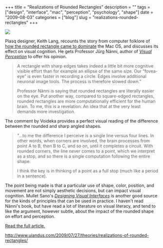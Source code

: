 +++
title = "Realizations of Rounded Rectangles"
description = ""
tags = ["design", "interface", "mac", "perception", "psychology", "shape"]
date = "2009-08-03"
categories = ["blog"]
slug = "realizations-rounded-rectangles"
+++



  <div class="notebook-screenshot"><a href="http://www.uiandus.com/2009/07/27/theories/realizations-of-rounded-rectangles/"><img src="//konigi.com/media/bluga/wt4a76fe347eb48.jpg"/></a></div><p>Plasq designer, Keith Lang, recounts the story from computer folklore of <a href="http://www.uiandus.com/2009/07/27/theories/realizations-of-rounded-rectangles/">how the rounded rectangle came to dominate</a> the Mac OS, and discusses its effect on visual cognition. He gets Professor Jürg Nänni, author of <em><a href="http://www.blelb.com/english/blelbpub/publications_en.htm">Visual Perception</a></em> to offer his opinion.</p>
<blockquote><p>A rectangle with sharp edges takes indeed a little bit more cognitive visible effort than for example an ellipse of the same size. Our “fovea-eye” is even faster in recording a circle. Edges involve additional neuronal image tools. The process is therefore slowed down.”</p>
<p>Professor Nänni is saying that rounded rectangles are literally easier on the eye. Put another way, compared to square-edged rectangles, rounded rectangles are more computationally efficient for the human brain. To me, this is a revelation. An idea that at the very least demands more investigation.</p></blockquote>
<p>The comment by Voideka provides a perfect visual reading of the difference between the rounded and sharp angled shapes.</p>
<blockquote><p>"...to me the difference I perceive is a single line versus four lines. In other words, when corners are involved, the brain processes from point A to B, then B to C, and so on, until it completes a circuit. With rounded corners, the line never comes to a point, which we interpret as a stop, and so there is a single computation following the entire shape.</p>
<p>I think the key is in thinking of a point as a full stop (much like a period in a sentence).</p></blockquote>
<p>The point being made is that a particular use of shape, color, position, and movement are not simply aesthetic decisions, but can impact visual cognition. Mullet Sano's <em><a href="http://www.amazon.com/exec/obidos/ASIN/0133033899">Designing Visual Interfaces</a></em> is another good source for the kinds of principles that can be used in practice. I haven't read Nänni's book, but have read a lot of literature on visual literacy, and tend to like the argument, however subtle, about the impact of the rounded shape on effort and perception.</p>
<p><a href="http://www.uiandus.com/2009/07/27/theories/realizations-of-rounded-rectangles/">Read the full article.</a></p>

  <a href="http://www.uiandus.com/2009/07/27/theories/realizations-of-rounded-rectangles/">http://www.uiandus.com/2009/07/27/theories/realizations-of-rounded-rectangles/</a>
